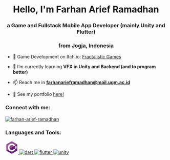<h1 align="center">Hello, I'm Farhan Arief Ramadhan</h1>
<h3 align="center">a Game and Fullstack Mobile App Developer (mainly Unity and Flutter)</h3>
<h3 align="center">from Jogja, Indonesia</h3>

- 🔭 Game Development on Itch.io: [Fractalistic Games](https://fractalistic-games.itch.io/)

- 🌱 I’m currently learning **VFX in Unity and Backend (and to program better)**

- 📫 Reach me in **farhanarieframadhan@mail.ugm.ac.id**

- 📄 See my portfolio [here!](https://www.canva.com/design/DAFQWMQEedk/bX5KBdrc4QxY3SN0_eVZ7w/edit?utm_content=DAFQWMQEedk&utm_campaign=designshare&utm_medium=link2&utm_source=sharebutton)

<h3 align="left">Connect with me:</h3>
<p align="left">
<a href="https://linkedin.com/in/farhan-arief-ramadhan" target="blank"><img align="center" src="https://raw.githubusercontent.com/rahuldkjain/github-profile-readme-generator/master/src/images/icons/Social/linked-in-alt.svg" alt="farhan-arief-ramadhan" height="30" width="40" /></a>
</p>

<h3 align="left">Languages and Tools:</h3>
<p align="left"> <a href="https://www.w3schools.com/cs/" target="_blank" rel="noreferrer"> <img src="https://raw.githubusercontent.com/devicons/devicon/master/icons/csharp/csharp-original.svg" alt="csharp" width="40" height="40"/> </a> <a href="https://dart.dev" target="_blank" rel="noreferrer"> <img src="https://www.vectorlogo.zone/logos/dartlang/dartlang-icon.svg" alt="dart" width="40" height="40"/> </a> <a href="https://flutter.dev" target="_blank" rel="noreferrer"> <img src="https://www.vectorlogo.zone/logos/flutterio/flutterio-icon.svg" alt="flutter" width="40" height="40"/> </a> <a href="https://unity.com/" target="_blank" rel="noreferrer"> <img src="https://www.vectorlogo.zone/logos/unity3d/unity3d-icon.svg" alt="unity" width="40" height="40"/> </a> </p>
